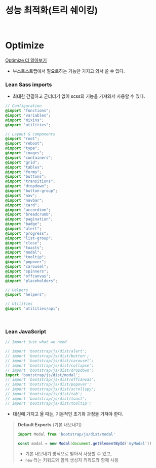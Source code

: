# 성능 최적화(트리 쉐이킹)

<br/>

# Optimize

[Optimize 더 알아보기](https://getbootstrap.com/docs/5.1/customize/optimize/)

- 부스트스트랩에서 필요로하는 기능만 가지고 와서 쓸 수 있다.

### Lean Sass imports

- 최대한 간결하고 군더더기 없이 scss의 기능을 가져와서 사용할 수 있다.

```scss
// Configuration
@import "functions";
@import "variables";
@import "mixins";
@import "utilities";

// Layout & components
@import "root";
@import "reboot";
@import "type";
@import "images";
@import "containers";
@import "grid";
@import "tables";
@import "forms";
@import "buttons";
@import "transitions";
@import "dropdown";
@import "button-group";
@import "nav";
@import "navbar";
@import "card";
@import "accordion";
@import "breadcrumb";
@import "pagination";
@import "badge";
@import "alert";
@import "progress";
@import "list-group";
@import "close";
@import "toasts";
@import "modal";
@import "tooltip";
@import "popover";
@import "carousel";
@import "spinners";
@import "offcanvas";
@import "placeholders";

// Helpers
@import "helpers";

// Utilities
@import "utilities/api";
```

<br/>

### Lean JavaScript

```js
// Import just what we need

// import 'bootstrap/js/dist/alert';
// import 'bootstrap/js/dist/button';
// import 'bootstrap/js/dist/carousel';
// import 'bootstrap/js/dist/collapse';
// import 'bootstrap/js/dist/dropdown';
import 'bootstrap/js/dist/modal';
// import 'bootstrap/js/dist/offcanvas';
// import 'bootstrap/js/dist/popover';
// import 'bootstrap/js/dist/scrollspy';
// import 'bootstrap/js/dist/tab';
// import 'bootstrap/js/dist/toast';
// import 'bootstrap/js/dist/tooltip';
```

- 대신에 가지고 올 때는, 기본적인 초기화 과정을 거쳐야 한다.

> **Default Exports** (기본 내보내기)
>
> ``` js
> import Modal from 'bootstrap/js/dist/modal'
> 
> const modal = new Modal(document.getElementById('myModal'))
> ```
>
> - 기본 내보내기 방식으로 받아서 사용할 수 있고,
> - `new` 라는 키워드와 함께 생성자 키워드와 함께 사용



